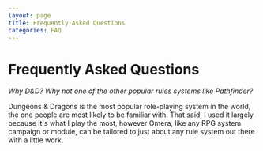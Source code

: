 ```yaml
---
layout: page
title: Frequently Asked Questions
categories: FAQ
---
```

# Frequently Asked Questions

*Why D&D? Why not one of the other popular rules systems like Pathfinder?*

Dungeons & Dragons is the most popular role-playing system in the world, the one people are most likely to be familiar with. That said, I used it largely because it's what I play the most, however Omera, like any RPG system campaign or module, can be tailored to just about any rule system out there with a little work. 

